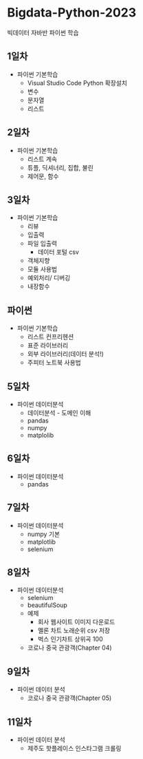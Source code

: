 # Bigdata-Python-2023
빅데이터 자바반 파이썬 학습

## 1일차
- 파이썬 기본학습
    - Visual Studio Code Python 확장설치
    - 변수
    - 문자열
    - 리스트

## 2일차 
- 파이썬 기본학습
    - 리스트 계속
    - 튜플, 딕셔너리, 집합, 불린
    - 제어문, 함수

## 3일차
- 파이썬 기본학습
    - 리뷰
    - 입출력
    - 파일 입출력
        - 데이터 포털 csv
    - 객체지향
    - 모듈 사용법
    - 예외처리/ 디버깅
    - 내장함수

## 파이썬
- 파이썬 기본학습
    - 리스트 컨프리헨션
    - 표준 라이브러리
    - 외부 라이브러리(데이터 분석!)
    - 주피터 노트북 사용법

## 5일차
- 파이썬 데이터분석
    - 데이터분석 - 도메인 이해
    - pandas
    - numpy
    - matplolib

## 6일차
- 파이썬 데이터분석
    - pandas
    
## 7일차
- 파이썬 데이터분석
    - numpy 기본
    - matplotlib
    - selenium

## 8일차
- 파이썬 데이터분석
    - selenium
    - beautifulSoup
    - 예제
        - 회사 웹사이트 이미지 다운로드
        - 멜론 차트 노래순위 csv 저장
        - 벅스 인기차트 상위곡 100 
    - 코로나 중국 관광객(Chapter 04)

## 9일차
- 파이썬 데이터 분석
    - 코로나 중국 관광객(Chapter 05)

## 11일차
- 파이썬 데이터 분석
    - 제주도 핫플레이스 인스타그램 크롤링

